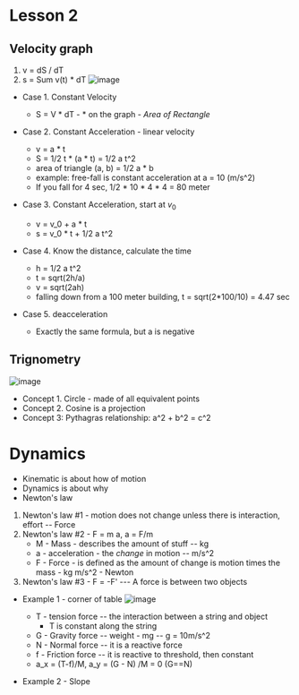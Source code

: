 # Lesson 2

## Velocity graph
1. v = dS / dT
2. s = Sum v(t) * dT
![image](https://user-images.githubusercontent.com/71202720/174487132-0f3a1c94-32dd-4898-8c3b-f8ea7c989668.png)

* Case 1. Constant Velocity
     * S = V * dT - 
      * on the graph - _Area of Rectangle_
     
* Case 2. Constant Acceleration - linear velocity
     * v = a * t
     * S = 1/2 t * (a * t) = 1/2 a t^2
     * area of triangle (a, b) = 1/2 a * b
     * example: free-fall is constant acceleration at a = 10 (m/s^2)
     * If you fall for 4 sec, 1/2 * 10 * 4 * 4 = 80 meter

* Case 3. Constant Acceleration, start at $v_0$
     * v = v_0 + a * t
     * s = v_0 * t + 1/2 a t^2

* Case 4. Know the distance, calculate the time
    * h = 1/2 a t^2
    * t = sqrt(2h/a)
    * v = sqrt(2ah)
    * falling down from a 100 meter building, t = sqrt(2*100/10) = 4.47 sec

* Case 5. deacceleration
    * Exactly the same formula, but a is negative

## Trignometry
![image](https://user-images.githubusercontent.com/71202720/174487194-c35f022c-642d-4909-acae-61d6379494c0.png)
* Concept 1. Circle - made of all equivalent points
* Concept 2. Cosine is a projection
* Concept 3: Pythagras relationship: a^2 + b^2 = c^2

# Dynamics
* Kinematic is about how of motion
* Dynamics is about why
* Newton's law

1. Newton's law #1 - motion does not change unless there is interaction, effort -- Force
2. Newton's law #2 - F = m a, a = F/m
    *  M - Mass - describes the amount of stuff -- kg
    *  a - acceleration - the *change* in motion -- m/s^2
    *  F - Force - is defined as the amount of change is motion times the mass - kg m/s^2 - Newton
3. Newton's law #3 - F = -F' --- A force is between two objects

* Example 1 - corner of table
    ![image](https://user-images.githubusercontent.com/71202720/174489329-6f8847b3-f6a3-4fcb-b8d2-2c06a08499d7.png)
    * T - tension force -- the interaction between a string and object
        * T is constant along the string
    * G - Gravity force -- weight - mg  -- g = 10m/s^2
    * N - Normal force -- it is a reactive force
    * f - Friction force -- it is reactive to threshold, then constant
    * a_x = (T-f)/M, a_y = (G - N) /M = 0 (G==N)

* Example 2 - Slope

